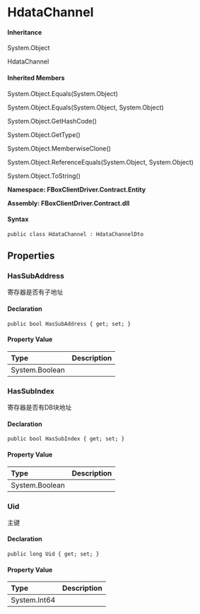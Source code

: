 # HdataChannel

#### Inheritance

System.Object

HdataChannel

#### Inherited Members

System.Object.Equals\(System.Object\)

System.Object.Equals\(System.Object, System.Object\)

System.Object.GetHashCode\(\)

System.Object.GetType\(\)

System.Object.MemberwiseClone\(\)

System.Object.ReferenceEquals\(System.Object, System.Object\)

System.Object.ToString\(\)

**Namespace: FBoxClientDriver.Contract.Entity**

**Assembly: FBoxClientDriver.Contract.dll**

#### Syntax <a id="FBoxClientDriver_Contract_Entity_HdataChannel_syntax"></a>

```text
public class HdataChannel : HdataChannelDto
```

## Properties <a id="properties"></a>

### HasSubAddress <a id="FBoxClientDriver_Contract_Entity_HdataChannel_HasSubAddress"></a>

寄存器是否有子地址

#### Declaration

```text
public bool HasSubAddress { get; set; }
```

#### Property Value

| Type | Description |
| :--- | :--- |
| System.Boolean |  |

### HasSubIndex <a id="FBoxClientDriver_Contract_Entity_HdataChannel_HasSubIndex"></a>

寄存器是否有DB块地址

#### Declaration

```text
public bool HasSubIndex { get; set; }
```

#### Property Value

| Type | Description |
| :--- | :--- |
| System.Boolean |  |

### Uid <a id="FBoxClientDriver_Contract_Entity_HdataChannel_Uid"></a>

主键

#### Declaration

```text
public long Uid { get; set; }
```

#### Property Value

| Type | Description |
| :--- | :--- |
| System.Int64 |  |

